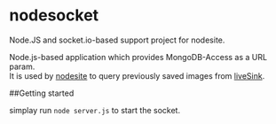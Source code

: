 nodesocket
==========

Node.JS and socket.io-based support project for nodesite.

Node.js-based application which provides MongoDB-Access as a URL param.  
It is used by [nodesite](https://github.com/s1gpwr/nodesite) to query previously saved images from [liveSink](https://github.com/s1gpwr/liveSink).

##Getting started

simplay run ```node server.js``` to start the socket.
